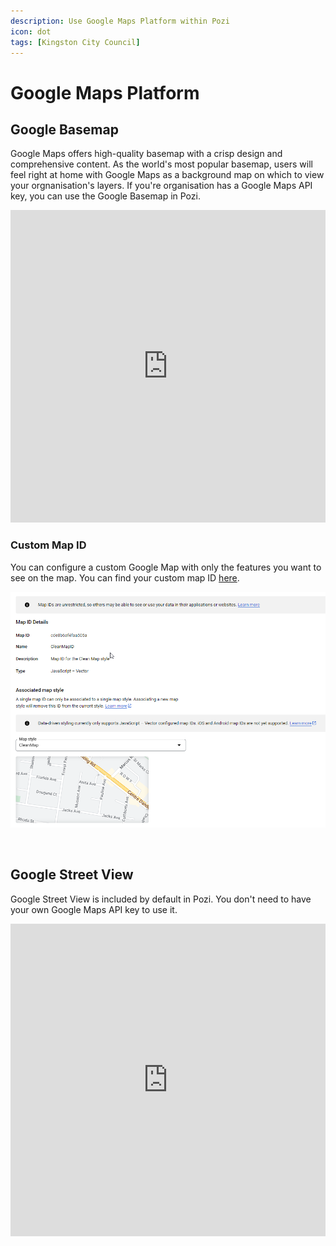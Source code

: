 ```yaml
---
description: Use Google Maps Platform within Pozi
icon: dot
tags: [Kingston City Council]
---
```


# Google Maps Platform

## Google Basemap

Google Maps offers high-quality basemap with a crisp design and comprehensive content. As the world's most popular basemap, users will feel right at home with Google Maps as a background map on which to view your orgnanisation's layers. If you're organisation has a Google Maps API key, you can use the Google Basemap in Pozi.

<iframe width="100%" height="500px" frameborder="0" scrolling="no" allow="fullscreen" src="https://kingston.pozi.com/#/x[145.13042]/y[-38.01680]/z[17]/layers[googlemaps]/"></iframe>

</br>

### Custom Map ID

You can configure a custom Google Map with only the features you want to see on the map. You can find your custom map ID [here](https://developers.google.com/maps/documentation/get-map-id).

![](img/google-maps-map-id.png)

</br>

## Google Street View

Google Street View is included by default in Pozi. You don't need to have your own Google Maps API key to use it.

<iframe width="100%" height="500px" frameborder="0" scrolling="no" allow="fullscreen" src="https://gleneira.pozi.com/#/x[145.05214]/y[-37.90750]/z[19]/feature[whatshere,145.05191244150686%20-37.90734218522966]/tab[info]/"></iframe>
